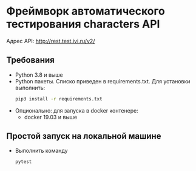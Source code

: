 # Фреймворк автоматического тестирования characters API
Адрес API: http://rest.test.ivi.ru/v2/

## Требования
* Python 3.8 и выше
* Python пакеты. Списко приведен в requirements.txt. Для установки выполнить:
    ```sh
    pip3 install -r requirements.txt 
    ```
* Опционально: для запуска в docker  контенере:
    * docker 19.03 и выше

## Простой запуск на локальной машине
* Выполнить команду 
    ```sh
    pytest
    ```
